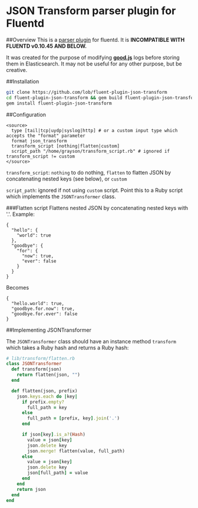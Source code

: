 # JSON Transform parser plugin for Fluentd

##Overview
This is a [parser plugin](http://docs.fluentd.org/articles/parser-plugin-overview) for fluentd. It is **INCOMPATIBLE WITH FLUENTD v0.10.45 AND BELOW.**


It was created for the purpose of modifying [**good.js**](https://github.com/hapijs/good) logs
before storing them in Elasticsearch. It may not be useful for any other purpose, but be creative.

##Installation
```bash
git clone https://github.com/lob/fluent-plugin-json-transform
cd fluent-plugin-json-transform && gem build fluent-plugin-json-transform.gemspec
gem install fluent-plugin-json-transform
```

##Configuration
```
<source>
  type [tail|tcp|uydp|syslog|http] # or a custom input type which accepts the "format" parameter
  format json_transform
  transform_script [nothing|flatten|custom]
  script_path "/home/grayson/transform_script.rb" # ignored if transform_script != custom
</source>
```

`transform_script`: `nothing` to do nothing, `flatten` to flatten JSON by concatenating nested keys (see below), or `custom` 

`script_path`: ignored if not using `custom` script. Point this to a Ruby script which implements the `JSONTransformer` class.

###Flatten script
Flattens nested JSON by concatenating nested keys with '.'. Example:

```
{
  "hello": {
    "world": true
  },
  "goodbye": {
    "for": {
      "now": true,
      "ever": false
    }
  }
}
```

Becomes

```
{
  "hello.world": true,
  "goodbye.for.now": true,
  "goodbye.for.ever": false
}
```

##Implementing JSONTransformer

The `JSONTransformer` class should have an instance method `transform` which takes a Ruby hash and returns a Ruby hash:

```ruby
# lib/transform/flatten.rb
class JSONTransformer
  def transform(json)
    return flatten(json, "")
  end

  def flatten(json, prefix)
    json.keys.each do |key|
      if prefix.empty?
        full_path = key
      else
        full_path = [prefix, key].join('.')
      end

      if json[key].is_a?(Hash)
        value = json[key]
        json.delete key
        json.merge! flatten(value, full_path)
      else
        value = json[key]
        json.delete key
        json[full_path] = value
      end
    end
    return json
  end
end
```
